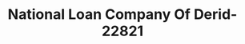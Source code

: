 ---
f_zip-code: 70634
f_state-code: LA
title: National Loan Company Of Derid-22821
f_phone: 337-463-9900
f_city-only: Deridder
f_address: 716a N Pine Street Deridder
f_location-unique-id: '22821'
slug: national-loan-company-of-derid-22821
updated-on: '2024-05-30T13:46:58.046Z'
created-on: '2024-05-30T13:36:59.803Z'
published-on: '2024-05-30T13:54:32.469Z'
f_city-state: cms/city/deridder-la.md
f_company: cms/company/national-loan-company-of-derid.md
f_state: cms/state/louisiana.md
layout: '[payday-loan].html'
tags: payday-loan
---